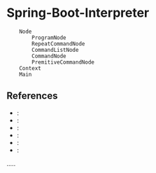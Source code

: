 Spring-Boot-Interpreter
=======================

```
	Node
		ProgramNode
		RepeatCommandNode
		CommandListNode
		CommandNode
		PremitiveCommandNode
	Context
	Main
```


References
----------
- []( ""):
- []( ""):
- []( ""):
- []( ""):
- []( ""):
- []( ""):

.....

